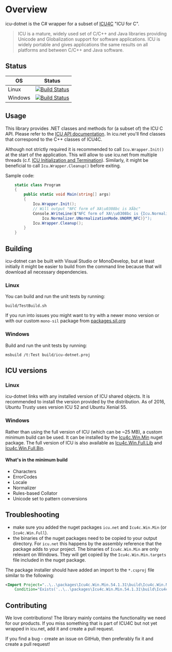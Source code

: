 # Overview

icu-dotnet is the C# wrapper for a subset of [ICU4C](http://site.icu-project.org/home#TOC-What-is-ICU-) "ICU for C".
>ICU is a mature, widely used set of C/C++ and Java libraries providing Unicode and Globalization support for software applications. ICU is widely portable and gives applications the same results on all platforms and between C/C++ and Java software.

## Status

| OS      | Status |
| ------- | ------ |
| Linux   | [![Build Status](https://jenkins.lsdev.sil.org/view/Icu/view/All/job/IcuDotNet-Linux-any-master-release/badge/icon)](https://jenkins.lsdev.sil.org/view/Icu/view/All/job/IcuDotNet-Linux-any-master-release/) |
| Windows | [![Build Status](https://jenkins.lsdev.sil.org/view/Icu/view/All/job/IcuDotNet-Win-any-master-release/badge/icon)](https://jenkins.lsdev.sil.org/view/Icu/view/All/job/IcuDotNet-Win-any-master-release/) |

## Usage

This library provides .NET classes and methods for (a subset of) the ICU C API. Please refer to the
[ICU API documentation](http://icu-project.org/apiref/icu4c/). In icu.net you'll find classes that
correspond to the C++ classes of ICU4C.

Although not strictly required it is recommended to call `Icu.Wrapper.Init()` at the start of
the application. This will allow to use icu.net from multiple threads
(c.f. [ICU Initialization and Termination](http://userguide.icu-project.org/design#TOC-ICU-Initialization-and-Termination)).
Similarly, it might be beneficial to call `Icu.Wrapper.Cleanup()` before exiting.

Sample code:

``` csharp
	static class Program
	{
		public static void Main(string[] args)
		{
			Icu.Wrapper.Init();
			// Will output "NFC form of XA\u0308bc is XÄbc"
			Console.WriteLine($"NFC form of XA\\u0308bc is {Icu.Normalizer.Normalize("XA\u0308bc",
				Icu.Normalizer.UNormalizationMode.UNORM_NFC)}");
			Icu.Wrapper.Cleanup();
		}
	}
```

## Building

icu-dotnet can be built with Visual Studio or MonoDevelop, but at least initially it might be
easier to build from the command line because that will download all necessary dependencies.

### Linux

You can build and run the unit tests by running:

    build/TestBuild.sh

If you run into issues you might want to try with a newer mono version or with our custom `mono-sil` package from [packages.sil.org](http://packages.sil.org/)

### Windows

Build and run the unit tests by running:

    msbuild /t:Test build/icu-dotnet.proj

## ICU versions

### Linux

icu-dotnet links with any installed version of ICU shared objects. It is
recommended to install the version provided by the distribution.  As of 2016,
Ubuntu Trusty uses version ICU 52 and Ubuntu Xenial 55.

### Windows

Rather than using the full version of ICU (which can be ~25 MB), a custom minimum
build can be used. It can be installed by the
[Icu4c.Win.Min](https://www.nuget.org/packages/Icu4c.Win.Min/) nuget package.
The full version of ICU is also available as
[Icu4c.Win.Full.Lib](https://www.nuget.org/packages/Icu4c.Win.Full.Lib/) and
[Icu4c.Win.Full.Bin](https://www.nuget.org/packages/Icu4c.Win.Full.Bin/).

#### What's in the minimum build

- Characters
- ErrorCodes
- Locale
- Normalizer
- Rules-based Collator
- Unicode set to pattern conversions

## Troubleshooting

- make sure you added the nuget packages `icu.net` and `Icu4c.Win.Min`
  (or `Icu4c.Win.Full`).
- the binaries of the nuget packages need to be copied to your output directory.
  For `icu.net` this happens by the assembly reference that the package
  adds to your project. The binaries of `Icu4c.Win.Min` are only relevant on
  Windows. They will get copied by the `Icu4c.Win.Min.targets` file included
  in the nuget package.

The package installer should have added an import to the `*.csproj` file similar to the following:

```xml
<Import Project="..\..\packages\Icu4c.Win.Min.54.1.31\build\Icu4c.Win.Min.targets"
	Condition="Exists('..\..\packages\Icu4c.Win.Min.54.1.31\build\Icu4c.Win.Min.targets')" />
```

## Contributing

We love contributions! The library mainly contains the functionality we need for our products. If you
miss something that is part of ICU4C but not yet wrapped in icu.net, add it and create a pull request.

If you find a bug - create an issue on GitHub, then preferably fix it and create a pull request!
